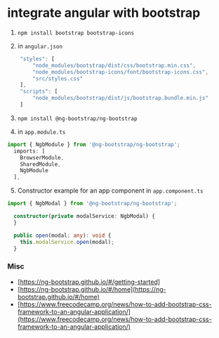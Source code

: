 # integrate angular with bootstrap

1.  `npm install bootstrap bootstrap-icons`

2. in `angular.json`

```ts
    "styles": [
        "node_modules/bootstrap/dist/css/bootstrap.min.css",
        "node_modules/bootstrap-icons/font/bootstrap-icons.css",
        "src/styles.css"
    ],
    "scripts": [
        "node_modules/bootstrap/dist/js/bootstrap.bundle.min.js"
    ]
```

3. `npm install @ng-bootstrap/ng-bootstrap`


4. in `app.module.ts`

```ts
import { NgbModule } from '@ng-bootstrap/ng-bootstrap';
  imports: [
    BrowserModule,
    SharedModule,
    NgbModule
  ],
```
  
5. Constructor example for an app component in `app.component.ts`

```ts
import { NgbModal } from '@ng-bootstrap/ng-bootstrap';

  constructor(private modalService: NgbModal) {
  }

  public open(modal: any): void {
    this.modalService.open(modal);
  }
```


### Misc

- [https://ng-bootstrap.github.io/#/getting-started]
- [https://ng-bootstrap.github.io/#/home](https://ng-bootstrap.github.io/#/home)
- [https://www.freecodecamp.org/news/how-to-add-bootstrap-css-framework-to-an-angular-application/](https://www.freecodecamp.org/news/how-to-add-bootstrap-css-framework-to-an-angular-application/)